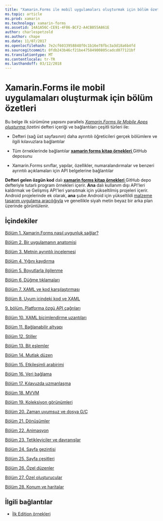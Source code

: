 ```yaml
---
title: "Xamarin.Forms ile mobil uygulamaları oluşturmak için bölüm özetleri"
ms.topic: article
ms.prod: xamarin
ms.technology: xamarin-forms
ms.assetid: 14A1A56C-CE91-4F86-BCF2-A4CB055A861E
author: charlespetzold
ms.author: chape
ms.date: 11/07/2017
ms.openlocfilehash: 7e2cf6033958848f0c1b16e78fbc3a3d18a6b4fd
ms.sourcegitcommit: 0fdb243b46cf21be47584900805cadcd077121bf
ms.translationtype: MT
ms.contentlocale: tr-TR
ms.lasthandoff: 03/12/2018
---
```

# <a name="chapter-summaries-for-creating-mobile-apps-with-xamarinforms"></a>Xamarin.Forms ile mobil uygulamaları oluşturmak için bölüm özetleri

Bu belge ilk sürümüne yapısını parallels [ *Xamarin.Forms ile Mobile Apps oluşturma* ](~/xamarin-forms/creating-mobile-apps-xamarin-forms/index.md) özetini defteri içeriği ve bağlantıları çeşitli türleri ile:

- Defteri (sağ üst sayfasının) daha ayrıntılı öğreticileri gerçek bölümlere ve ilgili kılavuzlara bağlantılar

- Tüm örneklerinde bağlantılar [ **xamarin forms kitap örnekleri** ](https://github.com/xamarin/xamarin-forms-book-samples) GitHub deposunu

- Xamarin.Forms sınıflar, yapılar, özellikler, numaralandırmalar ve benzeri ayrıntılı açıklamaları için API belgelerine bağlantılar

**Defteri gelen özgün kod** dalı [ **xamarin forms kitap örnekleri** ](https://github.com/xamarin/xamarin-forms-book-samples) GitHub depo defteriyle tutarlı program örnekleri içerir. **Ana** dalı kullanım dışı API'leri kaldırmak ve Gelişmiş API'leri yansıtmak için yükseltilmiş projeleri içerir. Android projelerinde ek olarak, **ana** şube Android için yükseltildi [malzeme tasarım uygulama aracılığıyla](~/xamarin-forms/platform/android/index.md) ve genellikle siyah metin beyaz bir arka plan üzerinde görüntülenir.

## <a name="contents"></a>İçindekiler

[Bölüm 1. Xamarin.Forms nasıl uygunluk sağlar?](chapter01.md)

[Bölüm 2. Bir uygulamanın anatomisi](chapter02.md)

[Bölüm 3. Metnin ayrıntılı incelemesi](chapter03.md)

[Bölüm 4. Yığını kaydırma](chapter04.md)

[Bölüm 5. Boyutlarla ilgilenme](chapter05.md)

[Bölüm 6. Düğme tıklamaları](chapter06.md)

[Bölüm 7. XAML ve kod karşılaştırması](chapter07.md)

[Bölüm 8. Uyum içindeki kod ve XAML](chapter08.md)

[9. bölüm. Platforma özgü API çağrıları](chapter09.md)

[Bölüm 10. XAML biçimlendirme uzantıları](chapter10.md)

[Bölüm 11. Bağlanabilir altyapı](chapter11.md)

[Bölüm 12. Stiller](chapter12.md)

[Bölüm 13. Bit eşlemler](chapter13.md)

[Bölüm 14. Mutlak düzen](chapter14.md)

[Bölüm 15. Etkileşimli arabirimi](chapter15.md)

[Bölüm 16. Veri bağlama](chapter16.md)

[Bölüm 17. Kılavuzda uzmanlaşma](chapter17.md)

[Bölüm 18. MVVM](chapter18.md)

[Bölüm 19. Koleksiyon görünümleri](chapter19.md)

[Bölüm 20. Zaman uyumsuz ve dosya G/Ç](chapter20.md)

[Bölüm 21. Dönüşümler](chapter21.md)

[Bölüm 22. Animasyon](chapter22.md)

[Bölüm 23. Tetikleyiciler ve davranışlar](chapter23.md)

[Bölüm 24. Sayfa gezintisi](chapter24.md)

[Bölüm 25. Sayfa çeşitleri](chapter25.md)

[Bölüm 26. Özel düzenler](chapter26.md)

[Bölüm 27. Özel oluşturucular](chapter27.md)

[Bölüm 28. Konum ve haritalar](chapter28.md)



## <a name="related-links"></a>İlgili bağlantılar

- [İlk Edition örnekleri](https://github.com/xamarin/xamarin-forms-book-samples)
